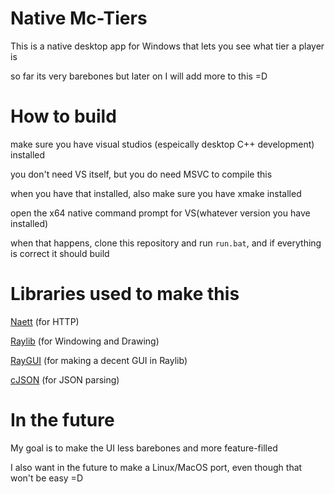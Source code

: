 # Native Mc-Tiers

This is a native desktop app for Windows that lets you see what tier a player is

so far its very barebones but later on I will add more to this =D


# How to build

make sure you have visual studios (espeically desktop C++ development) installed

you don't need VS itself, but you do need MSVC to compile this

when you have that installed, also make sure you have xmake installed

open the x64 native command prompt for VS(whatever version you have installed)

when that happens, clone this repository and run `run.bat`, and if everything is correct it should build


# Libraries used to make this


[Naett](https://github.com/erkkah/naett) (for HTTP)

[Raylib](https://www.raylib.com/) (for Windowing and Drawing)

[RayGUI](https://github.com/raysan5/raygui) (for making a decent GUI in Raylib)

[cJSON](https://github.com/DaveGamble/cJSON) (for JSON parsing)


# In the future

My goal is to make the UI less barebones and more feature-filled

I also want in the future to make a Linux/MacOS port, even though that won't be easy =D